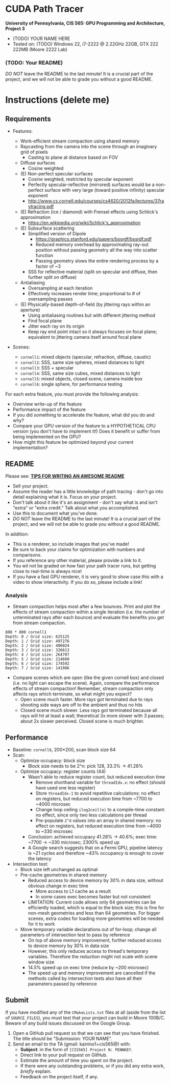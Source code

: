 CUDA Path Tracer
================

**University of Pennsylvania, CIS 565: GPU Programming and Architecture, Project 3**

* (TODO) YOUR NAME HERE
* Tested on: (TODO) Windows 22, i7-2222 @ 2.22GHz 22GB, GTX 222 222MB (Moore 2222 Lab)

### (TODO: Your README)

*DO NOT* leave the README to the last minute! It is a crucial part of the
project, and we will not be able to grade you without a good README.

Instructions (delete me)
========================

## Requirements

* Features:
  * Work-efficient stream compaction using shared memory
  * Raycasting from the camera into the scene through an imaginary grid of pixels
    * Casting to plane at distance based on FOV
  * Diffuse surfaces
    * Cosine weighted
  * (E) Non-perfect specular surfaces
    * Cosine weighted, restricted by specular exponent
    * Perfectly specular-reflective (mirrored) surfaces would be a non-perfect surface with very large (toward positive infinity) specular exponent
    * http://www.cs.cornell.edu/courses/cs4620/2012fa/lectures/37raytracing.pdf
  * (E) Refraction (ice / diamond) with Frensel effects using Schlick's approximation
    * https://en.wikipedia.org/wiki/Schlick's_approximation
  * (E) Subsurface scattering
    * Simplified version of Dipole
      * https://graphics.stanford.edu/papers/bssrdf/bssrdf.pdf
      * Reduced memory overhead by approximating ray-out position without passing geometry all the way into scatter function
      * Passing geometry slows the entire rendering process by a factor of ~3
    * SSS for reflective material (split on specular and diffuse, then further split on diffuse)
  * Antialiasing
    * Oversampling at each iteration
    * Effectively increases render time; proportional to # of oversampling passes
  * (E) Physically-based depth-of-field (by jittering rays within an aperture)
    * Using antialiasing routines but with different jittering method
    * Find focal plane
    * Jitter each ray on its origin
    * Keep ray end point intact so it always focuses on focal plane; equivalent to jittering camera itself around focal plane

* Scenes:
  * `cornell1`: mixed objects (specular, refraction, diffuse, caustic)
  * `cornell2`: SSS, same size spheres, mixed distances to light
  * `cornell3`: SSS + specular
  * `cornell4`: SSS, same size cubes, mixed distances to light
  * `cornell5`: mixed objects, closed scene, camera inside box
  * `cornell6`: single sphere, for performance testing

For each extra feature, you must provide the following analysis:

* Overview write-up of the feature
* Performance impact of the feature
* If you did something to accelerate the feature, what did you do and why?
* Compare your GPU version of the feature to a HYPOTHETICAL CPU version
  (you don't have to implement it!) Does it benefit or suffer from being
  implemented on the GPU?
* How might this feature be optimized beyond your current implementation?

## README

Please see: [**TIPS FOR WRITING AN AWESOME README**](https://github.com/pjcozzi/Articles/blob/master/CIS565/GitHubRepo/README.md)

* Sell your project.
* Assume the reader has a little knowledge of path tracing - don't go into
  detail explaining what it is. Focus on your project.
* Don't talk about it like it's an assignment - don't say what is and isn't
  "extra" or "extra credit." Talk about what you accomplished.
* Use this to document what you've done.
* *DO NOT* leave the README to the last minute! It is a crucial part of the
  project, and we will not be able to grade you without a good README.

In addition:

* This is a renderer, so include images that you've made!
* Be sure to back your claims for optimization with numbers and comparisons.
* If you reference any other material, please provide a link to it.
* You wil not be graded on how fast your path tracer runs, but getting close to
  real-time is always nice!
* If you have a fast GPU renderer, it is very good to show case this with a
  video to show interactivity. If you do so, please include a link!

### Analysis

* Stream compaction helps most after a few bounces. Print and plot the
  effects of stream compaction within a single iteration (i.e. the number of
  unterminated rays after each bounce) and evaluate the benefits you get from
  stream compaction.
```
800 * 800 cornell1
Depth: 0 / Grid size: 625125
Depth: 1 / Grid size: 497276
Depth: 2 / Grid size: 406024
Depth: 3 / Grid size: 326613
Depth: 4 / Grid size: 264707
Depth: 5 / Grid size: 214660
Depth: 6 / Grid size: 174592
Depth: 7 / Grid size: 141986
```

* Compare scenes which are open (like the given cornell box) and closed
  (i.e. no light can escape the scene). Again, compare the performance effects
  of stream compaction! Remember, stream compaction only affects rays which
  terminate, so what might you expect?
  * Open scene much faster. More rays got terminated due to rays shooting side ways are off to the ambient and thus no hits
  * Closed scene much slower. Less rays got terminated because all rays will hit at least a wall; theoretical 3x more slower with 3 passes; about 2x slower perceived. Closed scene is much brighter.

## Performance
* Baseline: `cornell6`, 200*200, scan block size 64
* Scan:
  * Optimize occupacy: block size
    * Block size needs to be 2^n: pick 128, 33.3% -> 41.28%
  * Optimize occupacy: register counts (44)
    * Wasn't able to reduce register count, but reduced execution time
      * Remove shorthand variable for `threadIdx.x`: no effect (should have used one less register)
      * Store `threadIdx-1` to avoid repetitive calculations: no effect on registers, but reduced execution time from ~7700 to ~4000 microsec
      * Change loop ceiling `ilog2ceil(n)` to a compile-time constant: no effect, since only two less calculations per thread
      * Pre-populate `2^d` values into an array in shared memory: no effect on registers, but reduced execution time from ~4000 to ~330 microsec
    * Conclusion: achieved occupacy 41.28% -> 40.6%; exec time: ~7700 -> ~330 microsec; 2300% speed up
    * A Google search suggests that on a Fermi GPU, pipeline latency is ~21 cycles and therefore ~43% occupancy is enough to cover the latency
* Intersection test:
  * Block size left unchanged as optimal
  * Pre-cache geometries in shared memory
    * Reduced access to device memory by 30% in data size, without obvious change in exec time
      * More access to L1 cache as a result
      * In some cases exec becomes faster but not consistent
    * LIMITATION: Current code allows only 64 geometries can be efficiently loaded, which is equal to the block size; this is fine for non-mesh geometries and less than 64 geometries. For bigger scenes, extra codes for loading more geometries will be needed for it to work
  * Move temporary variable declarations out of for-loop; change all parameters of intersection test to pass by reference
    * On top of above memory improvement, further reduced access to device memory by 30% in data size
    * However, this only reduces access to thread's temporary variables. Therefore the reduction might not scale with scene window size
    * 14.5% speed up on exec time (reduce by ~200 microsec)
    * The speed up and memory improvement are cancelled if the methods called by intersection tests also have all their parameters passed by reference


## Submit

If you have modified any of the `CMakeLists.txt` files at all (aside from the
list of `SOURCE_FILES`), you must test that your project can build in Moore
100B/C. Beware of any build issues discussed on the Google Group.

1. Open a GitHub pull request so that we can see that you have finished.
   The title should be "Submission: YOUR NAME".
2. Send an email to the TA (gmail: kainino1+cis565@) with:
   * **Subject**: in the form of `[CIS565] Project N: PENNKEY`.
   * Direct link to your pull request on GitHub.
   * Estimate the amount of time you spent on the project.
   * If there were any outstanding problems, or if you did any extra
     work, *briefly* explain.
   * Feedback on the project itself, if any.
